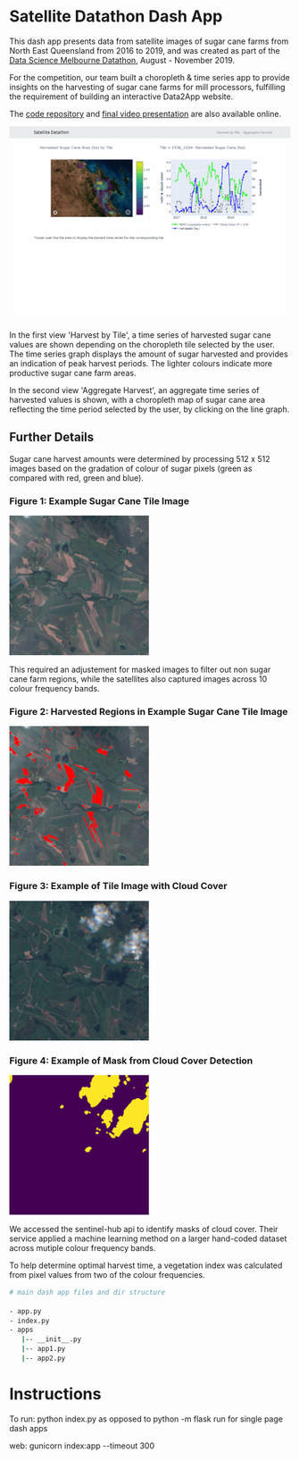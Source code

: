 # Satellite Datathon Dash App

This dash app presents data from satellite images of sugar cane farms from North East Queensland from 2016 to 2019, and was created as part of the [Data Science Melbourne Datathon](https://medium.com/satellite-intelligence), August - November 2019. 

For the competition, our team built a choropleth & time series app to provide insights on the harvesting of sugar cane farms for mill processors, fulfilling the requirement of building an interactive Data2App website.

The [code repository](https://github.com/satellite-datathon/sdthon) and [final video presentation](https://drive.google.com/file/d/1HKftlyNhEO_gQUNMjIgwD9MlNCGQCs6K/view) are also available online.

![dash app demo](./images/satellite_dashboard_demo.gif)

In the first view 'Harvest by Tile', a time series of harvested sugar cane values are shown depending on the choropleth tile selected by the user. The time series graph displays the amount of sugar harvested and provides an indication of peak harvest periods. The lighter colours indicate more productive sugar cane farm areas.

In the second view 'Aggregate Harvest', an aggregate time series of harvested values is shown, with a choropleth map of sugar cane area reflecting the time period selected by the user, by clicking on the line graph.

## Further Details

Sugar cane harvest amounts were determined by processing 512 x 512 images based on the gradation of colour of sugar pixels (green as compared with red, green and blue).

### Figure 1: Example Sugar Cane Tile Image 

<img src=./images/7680-10240-TCI-2016-12-22.png width="250" height="250">

This required an adjustement for masked images to filter out non sugar cane farm regions, while the satellites also captured images across 10 colour frequency bands. 

### Figure 2: Harvested Regions in Example Sugar Cane Tile Image 
<img src=./images/2016-12-22.png width="250" height="250">

### Figure 3: Example of Tile Image with Cloud Cover
<img src=./images/7680-10240-TCI-2017-05-31.png width="250" height="250">

### Figure 4: Example of Mask from Cloud Cover Detection
<img src=./images/7680-10240-mask-2017-05-31.png width="250" height="250">


We accessed the sentinel-hub api to identify masks of cloud cover. Their service applied a machine learning method on a larger hand-coded dataset across mutiple colour frequency bands. 

To help determine optimal harvest time, a vegetation index was calculated from pixel values from two of the colour frequencies. 

```bash 
# main dash app files and dir structure

- app.py
- index.py
- apps
   |-- __init__.py
   |-- app1.py
   |-- app2.py

```

# Instructions

To run: python index.py as opposed to python -m flask run for single page dash apps 

web: gunicorn index:app --timeout 300
